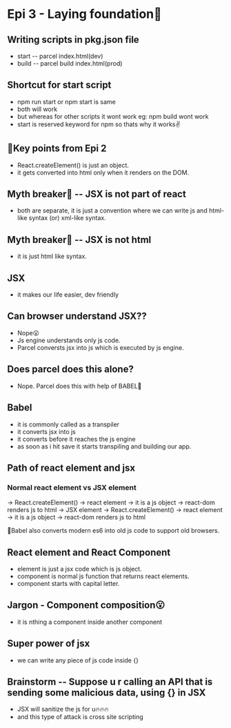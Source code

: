 # Epi 3 - Laying foundation🚀

## Writing scripts in pkg.json file

- start -- parcel index.html(dev)
- build -- parcel build index.html(prod)

## Shortcut for start script

- npm run start or npm start is same
- both will work
- but whereas for other scripts it wont work
  eg: npm build wont work
- start is reserved keyword for npm so thats why it works✌

## 🧨Key points from Epi 2

- React.createElement() is just an object.
- it gets converted into html only when it renders on the DOM.

## Myth breaker🎊 -- JSX is not part of react

- both are separate, it is just a convention where we can write js and html-like syntax (or) xml-like syntax.

## Myth breaker🎊 -- JSX is not html

- it is just html like syntax.

## JSX

- it makes our life easier, dev friendly

## Can browser understand JSX??

- Nope😮
- Js engine understands only js code.
- Parcel conversts jsx into js which is executed by js engine.

## Does parcel does this alone?

- Nope. Parcel does this with help of BABEL🚀

## Babel

- it is commonly called as a transpiler
- it converts jsx into js
- it converts before it reaches the js engine
- as soon as i hit save it starts transpiling and building our app.

## Path of react element and jsx

### Normal react element vs JSX element

-> React.createElement() -> react element -> it is a js object -> react-dom renders js to html
-> JSX element -> React.createElement() -> react element -> it is a js object -> react-dom renders js to html

🧨Babel also converts modern es6 into old js code to support old browsers.

## React element and React Component

- element is just a jsx code which is js object.
- component is normal js function that returns react elements.
- component starts with capital letter.

## Jargon - Component composition😮

- it is nthing a component inside another component

## Super power of jsx

- we can write any piece of js code inside {}

## Brainstorm -- Suppose u r calling an API that is sending some malicious data, using {} in JSX

- JSX will sanitize the js for u🔥🔥🔥
- and this type of attack is cross site scripting

